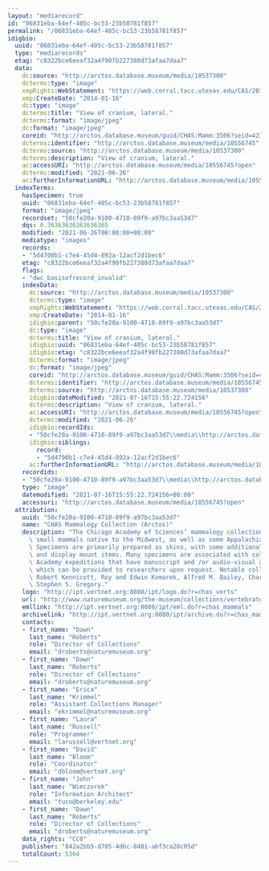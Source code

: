 ```yaml
---
layout: "mediarecord"
id: "06831eba-64ef-405c-bc53-23b58781f857"
permalink: "/06831eba-64ef-405c-bc53-23b58781f857"
idigbio:
  uuid: "06831eba-64ef-405c-bc53-23b58781f857"
  type: "mediarecords"
  etag: "c8322bce6eeaf32a4f90fb227380d73afaa7daa7"
  data:
    dc:source: "http://arctos.database.museum/media/10537300"
    dcterms:type: "image"
    xmpRights:WebStatement: "https://web.corral.tacc.utexas.edu/CAS/20161217-03/jpg/chas_mamm_3506.5.jpg"
    xmp:CreateDate: "2014-01-16"
    dc:type: "image"
    dcterms:title: "View of cranium, lateral."
    dcterms:format: "image/jpeg"
    dc:format: "image/jpeg"
    coreid: "http://arctos.database.museum/guid/CHAS:Mamm:3506?seid=4236112"
    dcterms:identifier: "http://arctos.database.museum/media/10556745"
    dcterms:source: "http://arctos.database.museum/media/10537300"
    dcterms:description: "View of cranium, lateral."
    ac:accessURI: "http://arctos.database.museum/media/10556745?open"
    dcterms:modified: "2021-06-26"
    ac:furtherInformationURL: "http://arctos.database.museum/media/10556745"
  indexTerms:
    hasSpecimen: true
    uuid: "06831eba-64ef-405c-bc53-23b58781f857"
    format: "image/jpeg"
    recordset: "50cfe20a-9100-4710-89f9-a97bc3aa53d7"
    dqs: 0.36363636363636365
    modified: "2021-06-26T00:00:00+00:00"
    mediatype: "images"
    records:
    - "5d4700b1-c7e4-45d4-892a-12acf2d1bec6"
    etag: "c8322bce6eeaf32a4f90fb227380d73afaa7daa7"
    flags:
    - "dwc_basisofrecord_invalid"
    indexData:
      dc:source: "http://arctos.database.museum/media/10537300"
      dcterms:type: "image"
      xmpRights:WebStatement: "https://web.corral.tacc.utexas.edu/CAS/20161217-03/jpg/chas_mamm_3506.5.jpg"
      xmp:CreateDate: "2014-01-16"
      idigbio:parent: "50cfe20a-9100-4710-89f9-a97bc3aa53d7"
      dc:type: "image"
      dcterms:title: "View of cranium, lateral."
      idigbio:uuid: "06831eba-64ef-405c-bc53-23b58781f857"
      idigbio:etag: "c8322bce6eeaf32a4f90fb227380d73afaa7daa7"
      dcterms:format: "image/jpeg"
      dc:format: "image/jpeg"
      coreid: "http://arctos.database.museum/guid/CHAS:Mamm:3506?seid=4236112"
      dcterms:identifier: "http://arctos.database.museum/media/10556745"
      dcterms:source: "http://arctos.database.museum/media/10537300"
      idigbio:dateModified: "2021-07-16T15:55:22.724156"
      dcterms:description: "View of cranium, lateral."
      ac:accessURI: "http://arctos.database.museum/media/10556745?open"
      dcterms:modified: "2021-06-26"
      idigbio:recordIds:
      - "50cfe20a-9100-4710-89f9-a97bc3aa53d7\\media\\http://arctos.database.museum/media/10556745"
      idigbio:siblings:
        record:
        - "5d4700b1-c7e4-45d4-892a-12acf2d1bec6"
      ac:furtherInformationURL: "http://arctos.database.museum/media/10556745"
    recordids:
    - "50cfe20a-9100-4710-89f9-a97bc3aa53d7\\media\\http://arctos.database.museum/media/10556745"
    type: "image"
    datemodified: "2021-07-16T15:55:22.724156+00:00"
    accessuri: "http://arctos.database.museum/media/10556745?open"
  attribution:
    uuid: "50cfe20a-9100-4710-89f9-a97bc3aa53d7"
    name: "CHAS Mammalogy Collection (Arctos)"
    description: "The Chicago Academy of Sciences’ mammalogy collection contains mostly\
      \ small mammals native to the Midwest, as well as some Appalachian species.\
      \ Specimens are primarily prepared as skins, with some additional osteological\
      \ and display mount items. Many specimens are associated with collectors or\
      \ Academy expeditions that have manuscript and /or audio-visual archival material,\
      \ which can be provided to researchers upon request. Notable collectors include\
      \ Robert Kennicott, Roy and Edwin Komarek, Alfred M. Bailey, Charles D. Brower,\
      \ Stephen S. Gregory."
    logo: "http://ipt.vertnet.org:8080/ipt/logo.do?r=chas_verts"
    url: "http://www.naturemuseum.org/the-museum/collections/vertebrates"
    emllink: "http://ipt.vertnet.org:8080/ipt/eml.do?r=chas_mammals"
    archivelink: "http://ipt.vertnet.org:8080/ipt/archive.do?r=chas_mammals"
    contacts:
    - first_name: "Dawn"
      last_name: "Roberts"
      role: "Director of Collections"
      email: "droberts@naturemuseum.org"
    - first_name: "Dawn"
      last_name: "Roberts"
      role: "Director of Collections"
      email: "droberts@naturemuseum.org"
    - first_name: "Erica"
      last_name: "Krimmel"
      role: "Assistant Collections Manager"
      email: "ekrimmel@naturemuseum.org"
    - first_name: "Laura"
      last_name: "Russell"
      role: "Programmer"
      email: "larussell@vertnet.org"
    - first_name: "David"
      last_name: "Bloom"
      role: "Coordinator"
      email: "dbloom@vertnet.org"
    - first_name: "John"
      last_name: "Wieczorek"
      role: "Information Architect"
      email: "tuco@berkeley.edu"
    - first_name: "Dawn"
      last_name: "Roberts"
      role: "Director of Collections"
      email: "droberts@naturemuseum.org"
    data_rights: "CC0"
    publisher: "842a2bb5-d705-4d6c-8401-abf3ca28c05d"
    totalCount: 5364
---
```

